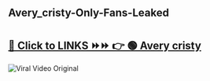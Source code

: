 
 ## Avery_cristy-Only-Fans-Leaked

# <h2><a href="https://clipsfans.com/Avery_cristy&ref=git">🔗 Click to LINKS ⏩⏩ 👉 🟢 Avery cristy </a></h2>

<a href="https://clipsfans.com/Avery_cristy&ref=git" rel="nofollow" data-target="animated-image.originalLink"><img src="https://i.ibb.co.com/xMMVF88/686577567.gif" alt="Viral Video Original" style="max-width: 100%; display: inline-block;" data-target="animated-image.originalImage"></a>
